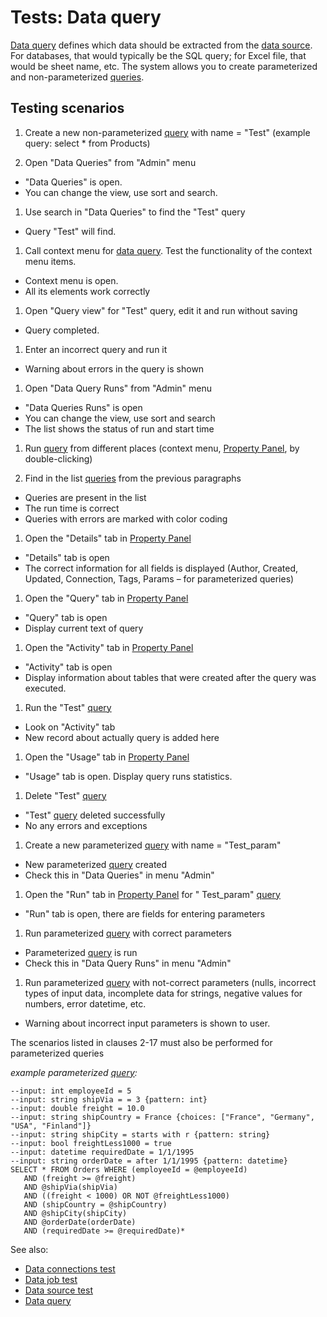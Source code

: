 <!-- TITLE: Tests: Data query -->
<!-- SUBTITLE: -->

# Tests: Data query

[Data query](data-query.md) defines which data should be extracted from the
[data source](data-connection.md#connectors). For databases, that would typically be the SQL query; for Excel file, that
would be sheet name, etc. The system allows you to create parameterized and non-parameterized [queries](data-query.md).

## Testing scenarios

1. Create a new non-parameterized [query](data-query.md)  with name = "Test"
   (example query: select * from Products)

1. Open "Data Queries" from "Admin" menu

* "Data Queries" is open.
* You can change the view, use sort and search.

1. Use search in "Data Queries" to find the "Test" query

* Query "Test" will find.

1. Call context menu for [data query](data-query.md). Test the functionality of the context menu items.

* Context menu is open.
* All its elements work correctly

1. Open "Query view" for "Test" query, edit it and run without saving

* Query completed.

1. Enter an incorrect query and run it

* Warning about errors in the query is shown

1. Open "Data Query Runs" from "Admin" menu

* "Data Queries Runs" is open
* You can change the view, use sort and search
* The list shows the status of run and start time

1. Run [query](data-query.md) from different places (context
   menu, [Property Panel](../overview/navigation.md#properties), by double-clicking)

1. Find in the list [queries](data-query.md) from the previous paragraphs

* Queries are present in the list
* The run time is correct
* Queries with errors are marked with color coding

1. Open the "Details" tab in [Property Panel](../overview/navigation.md#properties)

* "Details" tab is open
* The correct information for all fields is displayed (Author, Created, Updated, Connection, Tags, Params – for
  parameterized queries)

1. Open the "Query" tab in [Property Panel](../overview/navigation.md#properties)

* "Query" tab is open
* Display current text of query

1. Open the "Activity" tab in [Property Panel](../overview/navigation.md#properties)

* "Activity" tab is open
* Display information about tables that were created after the query was executed.

1. Run the "Test" [query](data-query.md)

* Look on "Activity" tab
* New record about actually query is added here

1. Open the "Usage" tab in [Property Panel](../overview/navigation.md#properties)

* "Usage" tab is open. Display query runs statistics.

1. Delete "Test" [query](data-query.md)

* "Test" [query](data-query.md) deleted successfully
* No any errors and exceptions

1. Create a new parameterized [query](data-query.md)  with name = "Test_param"

* New parameterized [query](data-query.md) created
* Check this in "Data Queries" in menu "Admin"

1. Open the "Run" tab in [Property Panel](../overview/navigation.md#properties) for "
   Test_param" [query](data-query.md)

* "Run" tab is open, there are fields for entering parameters

1. Run parameterized [query](data-query.md) with correct parameters

* Parameterized [query](data-query.md) is run
* Check this in "Data Query Runs" in menu "Admin"

1. Run parameterized [query](data-query.md) with not-correct parameters (nulls, incorrect types of input data,
   incomplete data for strings, negative values for numbers, error datetime, etc.

* Warning about incorrect input parameters is shown to user.

The scenarios listed in clauses 2-17 must also be performed for parameterized queries

_example parameterized [query](data-query.md):_

```
--input: int employeeId = 5
--input: string shipVia = = 3 {pattern: int}
--input: double freight = 10.0
--input: string shipCountry = France {choices: ["France", "Germany", "USA", "Finland"]}
--input: string shipCity = starts with r {pattern: string}
--input: bool freightLess1000 = true
--input: datetime requiredDate = 1/1/1995
--input: string orderDate = after 1/1/1995 {pattern: datetime}
SELECT * FROM Orders WHERE (employeeId = @employeeId)
   AND (freight >= @freight)
   AND @shipVia(shipVia)
   AND ((freight < 1000) OR NOT @freightLess1000)
   AND (shipCountry = @shipCountry)
   AND @shipCity(shipCity)
   AND @orderDate(orderDate)
   AND (requiredDate >= @requiredDate)*
```

See also:

* [Data connections test](../tests/data-connection-test.md)
* [Data job test](../tests/data-job-test.md)
* [Data source test](../tests/data-source-test.md)
* [Data query](data-query.md)
